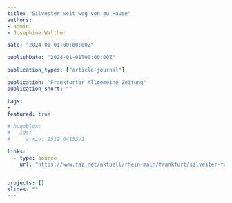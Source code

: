 ```yaml
---
title: "Silvester weit weg von zu Hause"
authors:
- admin
- Josephine Walther

date: "2024-01-01T00:00:00Z"

publishDate: "2024-01-01T00:00:00Z"

publication_types: ["article-journal"]

publication: "Frankfurter Allgemeine Zeitung"
publication_short: ""

tags:
- 
featured: true

# hugoblox:
#   ids:
#     arxiv: 1512.04133v1

links:
  - type: source
    url: "https://www.faz.net/aktuell/rhein-main/frankfurt/silvester-fuer-internationale-studenten-in-frankfurt-19410657.html"


projects: []
slides: ""
---
```


